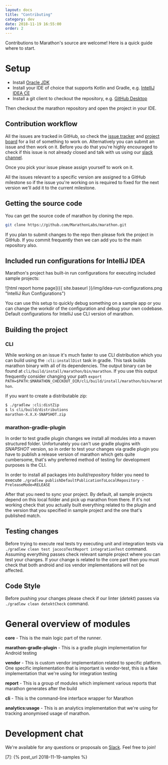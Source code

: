 ```yaml
---
layout: docs
title: "Contributing"
category: dev
date: 2018-11-19 16:55:00
order: 2
---
```


Contributions to Marathon's source are welcome! Here is a quick guide where to start.

# Setup

* Install [Oracle JDK][1]
* Install your IDE of choice that supports Kotlin and Gradle, e.g. [IntelliJ IDEA CE][2]
* Install a git client to checkout the repository, e.g. [GitHub Desktop][3]

Then checkout the marathon repository and open the project in your IDE.

## Contribution workflow

All the issues are tracked in GitHub, so check the [issue tracker][4] and [project board][5] for a list of something to work on.
Alternatively you can submit an issue and then work on it. Before you do that you're highly encouraged to check if this issue is not already
closed and talk with us using our [slack channel][6].

Once you pick your issue please assign yourself to work on it.

All the issues relevant to a specific version are assigned to a GitHub milestone so if the issue you're working on is required to fixed for
the next version we'll add it to the current milestone.

## Getting the source code

You can get the source code of marathon by cloning the repo.

```bash
git clone https://github.com/MarathonLabs/marathon.git
```

If you plan to submit changes to the repo then please fork the project in GitHub. If you commit frequently then we can add you to the main
repository also.

## Included run configurations for IntelliJ IDEA

Marathon's project has built-in run configurations for executing included sample projects:

![html report home page]({{ site.baseurl }}/img/idea-run-configurations.png "IntelliJ Run Configurations")

You can use this setup to quickly debug something on a sample app or you can change the workdir of the configuration and debug your own
codebase. Default configurations for IntelliJ use CLI version of marathon.

## Building the project

### CLI

While working on an issue it's much faster to use CLI distribution which you can build using the ```:cli:installDist``` task in gradle. This
task builds marathon binary with all of its dependencies. The output binary can be found at ```cli/build/install/marathon/bin/marathon```.
If you use this output frequently consider changing your
path ```export PATH=$PATH:$MARATHON_CHECKOUT_DIR/cli/build/install/marathon/bin/marathon```.

If you want to create a distributable zip:

```bash
$ ./gradlew :cli:distZip
$ ls cli/build/distributions
marathon-X.X.X-SNAPSHOT.zip
```

### marathon-gradle-plugin

In order to test gradle plugin changes we install all modules into a maven structured folder. Unfortunately you can't use gradle plugins
with *SNAPSHOT* version, so in order to test your changes via gradle plugin you have to publish a release version of marathon which gets
quite cumbersome, that's why preferred method of testing for development purposes is the CLI.

In order to install all packages into *build/repository* folder you need to
execute ```./gradlew publishDefaultPublicationToLocalRepository -PreleaseMode=RELEASE```

After that you need to sync your project. By default, all sample projects depend on this local folder and pick up marathon from there. If
it's not working check that you actually built everything related to the plugin and the version that you specified in sample project and the
one that's published match.

## Testing changes

Before trying to execute real tests try executing unit and integration tests via ```./gradlew clean test jacocoTestReport integrationTest```
command. Assuming everything passes check relevant sample project where you can test your changes. If your change is related to the core
part then you must check that both android and ios vendor implementations will not be affected.

## Code Style

Before pushing your changes please check if our linter (*detekt*) passes via ```./gradlew clean detektCheck``` command.

# General overview of modules

**core** - This is the main logic part of the runner.

**marathon-gradle-plugin** - This is a gradle plugin implementation for Android testing

**vendor** - This is custom vendor implementation related to specific platform. One specific implementation that is important is
vendor-test, this is a fake implementation that we're using for integration testing

**report** - This is a group of modules which implement various reports that marathon generates after the build

**cli** - This is the command-line interface wrapper for Marathon

**analytics:usage** - This is an analytics implementation that we're using for tracking anonymised usage of marathon.

# Development chat

We're available for any questions or proposals on [Slack][6]. Feel free to join!

[1]: https://www.oracle.com/technetwork/java/javase/downloads/jdk8-downloads-2133151.html

[2]: https://www.jetbrains.com/idea/download/

[3]: https://desktop.github.com/

[4]: https://github.com/MarathonLabs/marathon/issues

[5]: https://github.com/MarathonLabs/marathon/projects/1

[6]: https://bit.ly/2LLghaW
[7]: {% post_url 2018-11-19-samples %}
